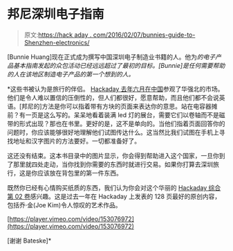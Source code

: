 # 邦尼深圳电子指南

> 原文:[https://hack aday . com/2016/02/07/bunnies-guide-to-Shenzhen-electronics/](https://hackaday.com/2016/02/07/bunnies-guide-to-shenzhen-electronics/)

[Bunnie Huang]现在正式成为撰写中国深圳电子制造业书籍的人。他为*的电子产品基本指南发起的众包活动已经远远超过了最初的目标。[Bunnie]是任何需要帮助的人在该地区制造电子产品的第一个想到的人。*

 *这些书被认为是旅行的伴侣。 [Hackaday 去年六月在中国](http://hackaday.com/2015/07/27/the-factory-of-the-world-hackaday-documentary-on-the-shenzhen-ecosystem/)参观了华强北的市场。他们是令人难以置信的压倒性的，但人们都很好，愿意帮助，而且他们都不会说英语。[邦尼的]方法是你可以指着带有方块的页面来表达你的意思。站在电容器摊前？有一页是这么写的。呆呆地看着装满 led 灯的展台，需要它们以卷轴而不是磁带的形式出现？那也在书里。更好的是，这不是单向的。当他们指着页面回答你的问题时，你应该能够很好地理解他们试图传达什么。这当然比我们试图在手机上寻找地址和汉字图片的方法要好。一切都准备好了。

这还没有结束。这本书目录中的图片显示，你会得到帮助进入这个国家，一旦你到了那里就四处走动，当你找到你需要的东西时就进行交易。如果你打算去深圳旅行，这是你应该放在背包里的第一件东西。

既然你已经有心情购买纸质的东西，我们认为你会对这个华丽的 [Hackaday 综合第 02 卷](http://store.hackaday.com/products/hackaday-omnibus-2015)感兴趣。这是过去一年在 Hackaday 上发表的 128 页最好的原创内容，包括乔·金(Joe Kim)令人惊叹的艺术作品。

[https://player.vimeo.com/video/153076972](https://player.vimeo.com/video/153076972)

[谢谢 Bateske]*